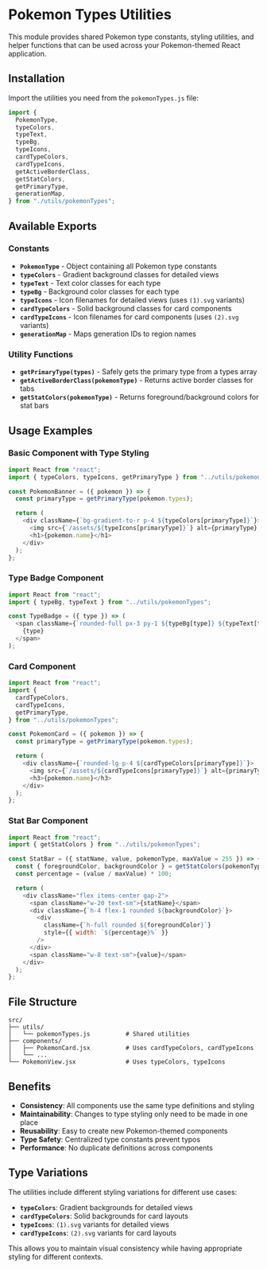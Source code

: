 # Pokemon Types Utilities

This module provides shared Pokemon type constants, styling utilities, and helper functions that can be used across your Pokemon-themed React application.

## Installation

Import the utilities you need from the `pokemonTypes.js` file:

```javascript
import {
  PokemonType,
  typeColors,
  typeText,
  typeBg,
  typeIcons,
  cardTypeColors,
  cardTypeIcons,
  getActiveBorderClass,
  getStatColors,
  getPrimaryType,
  generationMap,
} from "./utils/pokemonTypes";
```

## Available Exports

### Constants

- **`PokemonType`** - Object containing all Pokemon type constants
- **`typeColors`** - Gradient background classes for detailed views
- **`typeText`** - Text color classes for each type
- **`typeBg`** - Background color classes for each type
- **`typeIcons`** - Icon filenames for detailed views (uses `(1).svg` variants)
- **`cardTypeColors`** - Solid background classes for card components
- **`cardTypeIcons`** - Icon filenames for card components (uses `(2).svg` variants)
- **`generationMap`** - Maps generation IDs to region names

### Utility Functions

- **`getPrimaryType(types)`** - Safely gets the primary type from a types array
- **`getActiveBorderClass(pokemonType)`** - Returns active border classes for tabs
- **`getStatColors(pokemonType)`** - Returns foreground/background colors for stat bars

## Usage Examples

### Basic Component with Type Styling

```javascript
import React from "react";
import { typeColors, typeIcons, getPrimaryType } from "../utils/pokemonTypes";

const PokemonBanner = ({ pokemon }) => {
  const primaryType = getPrimaryType(pokemon.types);

  return (
    <div className={`bg-gradient-to-r p-4 ${typeColors[primaryType]}`}>
      <img src={`/assets/${typeIcons[primaryType]}`} alt={primaryType} />
      <h1>{pokemon.name}</h1>
    </div>
  );
};
```

### Type Badge Component

```javascript
import React from "react";
import { typeBg, typeText } from "../utils/pokemonTypes";

const TypeBadge = ({ type }) => (
  <span className={`rounded-full px-3 py-1 ${typeBg[type]} ${typeText[type]}`}>
    {type}
  </span>
);
```

### Card Component

```javascript
import React from "react";
import {
  cardTypeColors,
  cardTypeIcons,
  getPrimaryType,
} from "../utils/pokemonTypes";

const PokemonCard = ({ pokemon }) => {
  const primaryType = getPrimaryType(pokemon.types);

  return (
    <div className={`rounded-lg p-4 ${cardTypeColors[primaryType]}`}>
      <img src={`/assets/${cardTypeIcons[primaryType]}`} alt={primaryType} />
      <h3>{pokemon.name}</h3>
    </div>
  );
};
```

### Stat Bar Component

```javascript
import React from "react";
import { getStatColors } from "../utils/pokemonTypes";

const StatBar = ({ statName, value, pokemonType, maxValue = 255 }) => {
  const { foregroundColor, backgroundColor } = getStatColors(pokemonType);
  const percentage = (value / maxValue) * 100;

  return (
    <div className="flex items-center gap-2">
      <span className="w-20 text-sm">{statName}</span>
      <div className={`h-4 flex-1 rounded ${backgroundColor}`}>
        <div
          className={`h-full rounded ${foregroundColor}`}
          style={{ width: `${percentage}%` }}
        />
      </div>
      <span className="w-8 text-sm">{value}</span>
    </div>
  );
};
```

## File Structure

```
src/
├── utils/
│   └── pokemonTypes.js          # Shared utilities
├── components/
│   ├── PokemonCard.jsx          # Uses cardTypeColors, cardTypeIcons
│   └── ...
└── PokemonView.jsx              # Uses typeColors, typeIcons
```

## Benefits

- **Consistency**: All components use the same type definitions and styling
- **Maintainability**: Changes to type styling only need to be made in one place
- **Reusability**: Easy to create new Pokemon-themed components
- **Type Safety**: Centralized type constants prevent typos
- **Performance**: No duplicate definitions across components

## Type Variations

The utilities include different styling variations for different use cases:

- **`typeColors`**: Gradient backgrounds for detailed views
- **`cardTypeColors`**: Solid backgrounds for card layouts
- **`typeIcons`**: `(1).svg` variants for detailed views
- **`cardTypeIcons`**: `(2).svg` variants for card layouts

This allows you to maintain visual consistency while having appropriate styling for different contexts.

